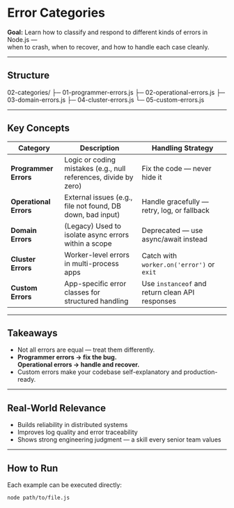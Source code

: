 # Error Categories

**Goal:** Learn how to classify and respond to different kinds of errors in Node.js —  
when to crash, when to recover, and how to handle each case cleanly.

---

## Structure
02-categories/
├─ 01-programmer-errors.js
├─ 02-operational-errors.js
├─ 03-domain-errors.js
├─ 04-cluster-errors.js
└─ 05-custom-errors.js

---

## Key Concepts

| Category | Description | Handling Strategy |
|-----------|--------------|-------------------|
| **Programmer Errors** | Logic or coding mistakes (e.g., null references, divide by zero) | Fix the code — never hide it |
| **Operational Errors** | External issues (e.g., file not found, DB down, bad input) | Handle gracefully — retry, log, or fallback |
| **Domain Errors** | (Legacy) Used to isolate async errors within a scope | Deprecated — use async/await instead |
| **Cluster Errors** | Worker-level errors in multi-process apps | Catch with `worker.on('error')` or `exit` |
| **Custom Errors** | App-specific error classes for structured handling | Use `instanceof` and return clean API responses |

---

## Takeaways
- Not all errors are equal — treat them differently.
- **Programmer errors → fix the bug.**  
  **Operational errors → handle and recover.**
- Custom errors make your codebase self-explanatory and production-ready.

---

## Real-World Relevance
- Builds reliability in distributed systems  
- Improves log quality and error traceability  
- Shows strong engineering judgment — a skill every senior team values

---

## How to Run
Each example can be executed directly:
```bash
node path/to/file.js
```